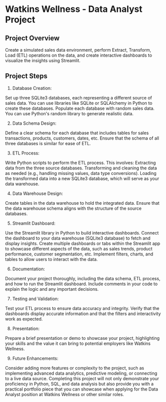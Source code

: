 # Watkins Wellness - Data Analyst Project

## Project Overview

Create a simulated sales data environment, perform Extract, Transform, Load (ETL) operations on the data, and create interactive dashboards to visualize the insights using Streamlit.

## Project Steps

1. Database Creation:

Set up three SQLite3 databases, each representing a different source of sales data. You can use libraries like SQLite or SQLAlchemy in Python to create these databases.
Populate each database with random sales data. You can use Python's random library to generate realistic data.

2. Data Schema Design:

Define a clear schema for each database that includes tables for sales transactions, products, customers, dates, etc. Ensure that the schema of all three databases is similar for ease of ETL.

3. ETL Process:

Write Python scripts to perform the ETL process. This involves:
Extracting data from the three source databases.
Transforming and cleaning the data as needed (e.g., handling missing values, data type conversions).
Loading the transformed data into a new SQLite3 database, which will serve as your data warehouse.

4. Data Warehouse Design:

Create tables in the data warehouse to hold the integrated data.
Ensure that the data warehouse schema aligns with the structure of the source databases.

5. Streamlit Dashboard:

Use the Streamlit library in Python to build interactive dashboards.
Connect the dashboard to your data warehouse (SQLite3 database) to fetch and display insights.
Create multiple dashboards or tabs within the Streamlit app to showcase different aspects of the data, such as sales trends, product performance, customer segmentation, etc.
Implement filters, charts, and tables to allow users to interact with the data.

6. Documentation:

Document your project thoroughly, including the data schema, ETL process, and how to run the Streamlit dashboard.
Include comments in your code to explain the logic and any important decisions.

7. Testing and Validation:

Test your ETL process to ensure data accuracy and integrity.
Verify that the dashboards display accurate information and that the filters and interactivity work as expected.

8. Presentation:

Prepare a brief presentation or demo to showcase your project, highlighting your skills and the value it can bring to potential employers like Watkins Wellness.

9. Future Enhancements:

Consider adding more features or complexity to the project, such as implementing advanced data analytics, predictive modeling, or connecting to a live data source.
Completing this project will not only demonstrate your proficiency in Python, SQL, and data analysis but also provide you with a practical portfolio piece that you can showcase when applying for the Data Analyst position at Watkins Wellness or other similar roles.
